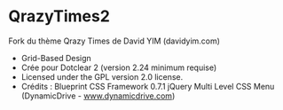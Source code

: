 # QrazyTimes2
Fork du thème Qrazy Times de David YIM (davidyim.com)
* Grid-Based Design
* Crée pour Dotclear 2 (version 2.24 minimum requise)
* Licensed under the GPL version 2.0 license.
* Crédits : Blueprint CSS Framework 0.7.1
            jQuery Multi Level CSS Menu (DynamicDrive - www.dynamicdrive.com)
